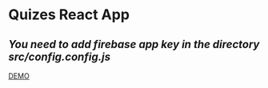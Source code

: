 # Quizes React App

*You need to add firebase app key in the directory src/config.config.js*
---
[DEMO](https://little-quiz-cc822.web.app/)